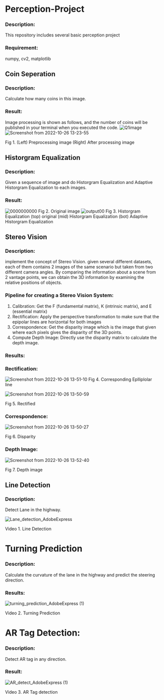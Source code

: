 # Perception-Project
### Description:
This repository includes several basic perception project
### Requirement:
numpy, cv2, matplotlib

## Coin Seperation
### Description:

Calculate how many coins in this image.
### Result:
Image processing is shown as follows, and the number of coins will be published in your terminal when you executed the code.
![Q1image](https://user-images.githubusercontent.com/55338365/198095332-982d5242-2c4b-4faf-b03b-ec831095093b.png)![Screenshot from 2022-10-26 13-23-55](https://user-images.githubusercontent.com/55338365/198095670-84c265ac-78ff-4614-a638-a62f74dee052.png)

Fig 1. (Left) Preprocessing image (Right) After processing image



## Historgram Equalization
### Description:

Given a sequence of image and do Historgram Equalization and Adaptive Historgram Equalization to each images.

### Result:

![0000000000](https://user-images.githubusercontent.com/55338365/198097957-109ed8ca-8915-4f94-afdf-823aedb983f9.png)
Fig 2. Original image
![output00](https://user-images.githubusercontent.com/55338365/198097987-0e01a798-9b18-4807-878f-6b7f360a0270.png)
Fig 3. Historgram Equalization (top) original (mid) Historgram Equalization (bot) Adaptive Historgram Equalization

## Stereo Vision 
### Description:
implement the concept of Stereo Vision. given several different datasets, each of them contains 2 images of the same scenario but
taken from two different camera angles. By comparing the information about a scene from 2 vantage points, we can obtain the 3D information by examining the relative positions of objects.

### Pipeline for creating a Stereo Vision System:
1. Calibration: Get the F (fundamental matrix), K (intrinsic matrix), and E (essential matrix)
2. Rectification: Apply the perspective transformation to make sure that the epipolar lines are horizontal for both images
3. Correspondence: Get the disparity image which is the image that given where each pixels gives the disparity of the 3D points.
4. Compute Depth Image: Directly use the disparity matrix to calculate the depth image.

### Results:
### Rectification:


![Screenshot from 2022-10-26 13-51-10](https://user-images.githubusercontent.com/55338365/198101309-44edcc94-1f52-437a-becf-470e98b8dace.png)
Fig 4. Corresponding Eplliplolar line

![Screenshot from 2022-10-26 13-50-59](https://user-images.githubusercontent.com/55338365/198101316-db664991-d101-4463-90cf-0cd7ae5a8274.png)

Fig 5. Rectified
### Correspondence:
![Screenshot from 2022-10-26 13-50-27](https://user-images.githubusercontent.com/55338365/198100835-40d103f6-0735-42e4-849f-31c55b843493.png)

Fig 6. Disparity


### Depth Image:
![Screenshot from 2022-10-26 13-52-40](https://user-images.githubusercontent.com/55338365/198101273-1ce7a01d-bfa6-479d-ae8b-9e7716c25ccc.png)

Fig 7. Depth image


## Line Detection
### Description: 
Detect Lane in the highway.

![Lane_detection_AdobeExpress](https://user-images.githubusercontent.com/55338365/198093735-5015928b-d5dd-47e8-b88a-1b95e473738b.gif)

Video 1. Line Detection


# Turning Prediction
### Description:
Calculate the curvature of the lane in the highway and predict the steering direction.
### Results:
![turning_prediction_AdobeExpress (1)](https://user-images.githubusercontent.com/55338365/198093383-3f7910b5-3a58-44ab-a66c-7409b0dbcc66.gif)

Video 2. Turning Prediction

# AR Tag Detection:
### Description:
Detect AR tag in any direction.

### Result:
![AR_detect_AdobeExpress (1)](https://user-images.githubusercontent.com/55338365/198097203-46b5d08d-dc20-454f-ac1c-fef83a75893d.gif)

Video 3. AR Tag detection





